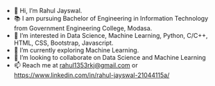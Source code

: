 - 👋 Hi, I’m Rahul Jayswal.
- 📚 I am pursuing Bachelor of Engineering in Information Technology from Government Engineering College, Modasa.
- 👀 I’m interested in Data Science, Machine Learning, Python, C/C++, HTML, CSS, Bootstrap, Javascript.
- 🌱 I’m currently exploring Machine Learning.
- 💞️ I’m looking to collaborate on Data Science and Machine Learning
- 📫 Reach me at rahul1353rkj@gmail.com or https://www.linkedin.com/in/rahul-jayswal-21044115a/

